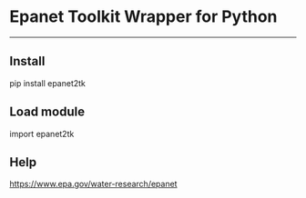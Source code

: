 # Epanet Toolkit Wrapper for Python
---

## Install

pip install epanet2tk

## Load module

import epanet2tk

## Help

https://www.epa.gov/water-research/epanet

